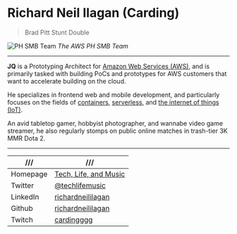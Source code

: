 # Richard Neil Ilagan (Carding)

> Brad Pitt Stunt Double

![PH SMB Team](/carding.jpg)
<cite>The AWS PH SMB Team</cite>

---

**JQ** is a Prototyping Architect for [Amazon Web Services (AWS)][aws],
and is primarily tasked with building PoCs and prototypes for AWS customers
that want to accelerate building on the cloud.

He specializes in frontend web and mobile development, and particularly focuses on
the fields of [containers][1], [serverless][2], and [the internet of things (IoT)][3].

An avid tabletop gamer, hobbyist photographer, and wannabe video game streamer,
he also regularly stomps on public online matches in trash-tier 3K MMR Dota 2.

---

| ///      | ///                                                            |
| -------- | -------------------------------------------------------------- |
| Homepage | [Tech, Life, and Music](https://richardneililagan.com)         |
| Twitter  | [@techlifemusic](https://twitter.com/techlifemusic)            |
| LinkedIn | [richardneililagan](https://linkedin.com/in/richardneililagan) |
| Github   | [richardneililagan](https://github.com/richardneililagan)      |
| Twitch   | [cardingggg](https://twitch.tv/cardingggg)                     |

[aws]: https://aws.amazon.com
[1]: https://aws.amazon.com/containers
[2]: https://aws.amazon.com/serverless
[3]: https://aws.amazon.com/iot
